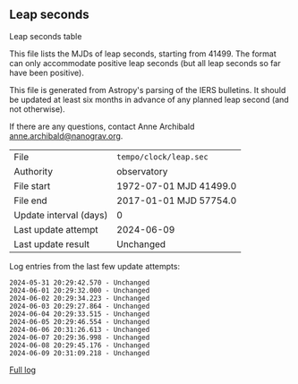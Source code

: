 
## Leap seconds

Leap seconds table

This file lists the MJDs of leap seconds, starting from 41499.
The format can only accommodate positive leap seconds (but all
leap seconds so far have been positive).

This file is generated from Astropy's parsing of the IERS
bulletins. It should be updated at least six months in advance
of any planned leap second (and not otherwise).

If there are any questions, contact Anne Archibald
<anne.archibald@nanograv.org>.

|     |     |
|:--- |:--- |
| File | `tempo/clock/leap.sec` |
| Authority | observatory |
| File start | 1972-07-01 MJD 41499.0 |
| File end | 2017-01-01 MJD 57754.0 |
| Update interval (days) | 0 |
| Last update attempt | 2024-06-09 |
| Last update result | Unchanged |

Log entries from the last few update attempts:
```
2024-05-31 20:29:42.570 - Unchanged
2024-06-01 20:29:32.000 - Unchanged
2024-06-02 20:29:34.223 - Unchanged
2024-06-03 20:29:27.864 - Unchanged
2024-06-04 20:29:33.515 - Unchanged
2024-06-05 20:29:46.554 - Unchanged
2024-06-06 20:31:26.613 - Unchanged
2024-06-07 20:29:36.998 - Unchanged
2024-06-08 20:29:45.176 - Unchanged
2024-06-09 20:31:09.218 - Unchanged
```
[Full log](https://raw.githubusercontent.com/ipta/pulsar-clock-corrections/main/log/tempo/clock/leap.sec.log)

